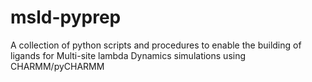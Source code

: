# msld-pyprep
A collection of python scripts and procedures to enable the building of ligands for Multi-site lambda Dynamics simulations using CHARMM/pyCHARMM
